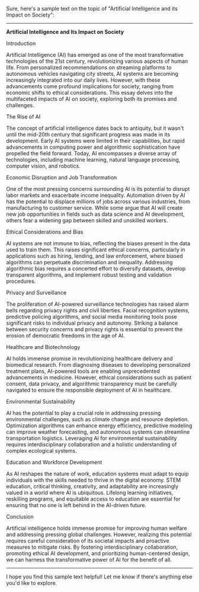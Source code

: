 Sure, here's a sample text on the topic of "Artificial Intelligence and its Impact on Society":

---

**Artificial Intelligence and Its Impact on Society**

Introduction

Artificial Intelligence (AI) has emerged as one of the most transformative technologies of the 21st century, revolutionizing various aspects of human life. From personalized recommendations on streaming platforms to autonomous vehicles navigating city streets, AI systems are becoming increasingly integrated into our daily lives. However, with these advancements come profound implications for society, ranging from economic shifts to ethical considerations. This essay delves into the multifaceted impacts of AI on society, exploring both its promises and challenges.

The Rise of AI

The concept of artificial intelligence dates back to antiquity, but it wasn't until the mid-20th century that significant progress was made in its development. Early AI systems were limited in their capabilities, but rapid advancements in computing power and algorithmic sophistication have propelled the field forward. Today, AI encompasses a diverse array of technologies, including machine learning, natural language processing, computer vision, and robotics.

Economic Disruption and Job Transformation

One of the most pressing concerns surrounding AI is its potential to disrupt labor markets and exacerbate income inequality. Automation driven by AI has the potential to displace millions of jobs across various industries, from manufacturing to customer service. While some argue that AI will create new job opportunities in fields such as data science and AI development, others fear a widening gap between skilled and unskilled workers.

Ethical Considerations and Bias

AI systems are not immune to bias, reflecting the biases present in the data used to train them. This raises significant ethical concerns, particularly in applications such as hiring, lending, and law enforcement, where biased algorithms can perpetuate discrimination and inequality. Addressing algorithmic bias requires a concerted effort to diversify datasets, develop transparent algorithms, and implement robust testing and validation procedures.

Privacy and Surveillance

The proliferation of AI-powered surveillance technologies has raised alarm bells regarding privacy rights and civil liberties. Facial recognition systems, predictive policing algorithms, and social media monitoring tools pose significant risks to individual privacy and autonomy. Striking a balance between security concerns and privacy rights is essential to prevent the erosion of democratic freedoms in the age of AI.

Healthcare and Biotechnology

AI holds immense promise in revolutionizing healthcare delivery and biomedical research. From diagnosing diseases to developing personalized treatment plans, AI-powered tools are enabling unprecedented advancements in medicine. However, ethical considerations such as patient consent, data privacy, and algorithmic transparency must be carefully navigated to ensure the responsible deployment of AI in healthcare.

Environmental Sustainability

AI has the potential to play a crucial role in addressing pressing environmental challenges, such as climate change and resource depletion. Optimization algorithms can enhance energy efficiency, predictive modeling can improve weather forecasting, and autonomous systems can streamline transportation logistics. Leveraging AI for environmental sustainability requires interdisciplinary collaboration and a holistic understanding of complex ecological systems.

Education and Workforce Development

As AI reshapes the nature of work, education systems must adapt to equip individuals with the skills needed to thrive in the digital economy. STEM education, critical thinking, creativity, and adaptability are increasingly valued in a world where AI is ubiquitous. Lifelong learning initiatives, reskilling programs, and equitable access to education are essential for ensuring that no one is left behind in the AI-driven future.

Conclusion

Artificial intelligence holds immense promise for improving human welfare and addressing pressing global challenges. However, realizing this potential requires careful consideration of its societal impacts and proactive measures to mitigate risks. By fostering interdisciplinary collaboration, promoting ethical AI development, and prioritizing human-centered design, we can harness the transformative power of AI for the benefit of all.

---

I hope you find this sample text helpful! Let me know if there's anything else you'd like to explore.
